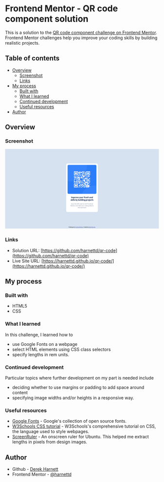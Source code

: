 # Frontend Mentor - QR code component solution

This is a solution to the [QR code component challenge on Frontend Mentor](https://www.frontendmentor.io/challenges/qr-code-component-iux_sIO_H). Frontend Mentor challenges help you improve your coding skills by building realistic projects.

## Table of contents

- [Overview](#overview)
  - [Screenshot](#screenshot)
  - [Links](#links)
- [My process](#my-process)
  - [Built with](#built-with)
  - [What I learned](#what-i-learned)
  - [Continued development](#continued-development)
  - [Useful resources](#useful-resources)
- [Author](#author)

## Overview

### Screenshot

![screenshot](images/screenshot.png)

### Links

- Solution URL: [https://github.com/harnettd/qr-code](https://github.com/harnettd/qr-code)
- Live Site URL: [https://harnettd.github.io/qr-code/](https://harnettd.github.io/qr-code/)

## My process

### Built with

- HTML5
- CSS

### What I learned

In this challenge, I learned how to
- use Google Fonts on a webpage
- select HTML elements using CSS class selectors
- specify lengths in rem units.

### Continued development

Particular topics where further development on my part is needed include
- deciding whether to use margins or padding to add space around content
- specifying image widths and/or heights in a responsive way.

### Useful resources

- [Google Fonts](https://fonts.google.com/) - Google's collection of open source fonts.
- [W3Schools CSS tutorial](https://www.w3schools.com/css/default.asp) - W3Schools's
comprehensive tutorial on CSS, the language used to style webpages.
- [ScreenRuler](https://gnomecoder.wordpress.com/screenruler/) - An onscreen
ruler for Ubuntu. This helped me extract lengths in pixels from design images.

## Author
- Github - [Derek Harnett](https://github.com/harnettd)
- Frontend Mentor - [@harnettd](https://www.frontendmentor.io/profile/harnettd)
